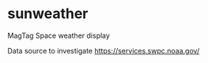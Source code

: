 # sunweather
MagTag Space weather display

Data source to investigate  https://services.swpc.noaa.gov/
